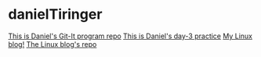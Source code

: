 # danielTiringer
[This is Daniel's Git-It program repo](https://github.com/danielTiringer/hello-world)
[This is Daniel's day-3 practice](https://github.com/danielTiringer/git-lesson-repository)
[My Linux blog!](https://danieltiringer.github.io)
[The Linux blog's repo](https://github.com/danielTiringer/danielTiringer.github.io)
